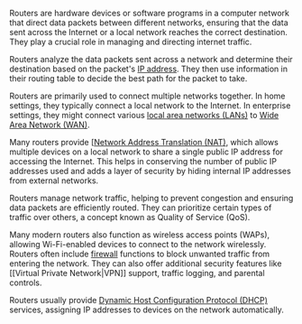 Routers are hardware devices or software programs in a computer network that direct data packets between different networks, ensuring that the data sent across the Internet or a local network reaches the correct destination. They play a crucial role in managing and directing internet traffic.

Routers analyze the data packets sent across a network and determine their destination based on the packet's [IP address](../networking/ipa.md). They then use information in their routing table to decide the best path for the packet to take.

Routers are primarily used to connect multiple networks together. In home settings, they typically connect a local network to the Internet. In enterprise settings, they might connect various [local area networks (LANs)](../networking/lans.md) to [Wide Area Network (WAN)](../networking/wans.md).

Many routers provide [[Network Address Translation (NAT)](../networking/nat.md), which allows multiple devices on a local network to share a single public IP address for accessing the Internet. This helps in conserving the number of public IP addresses used and adds a layer of security by hiding internal IP addresses from external networks.

Routers manage network traffic, helping to prevent congestion and ensuring data packets are efficiently routed. They can prioritize certain types of traffic over others, a concept known as Quality of Service (QoS).

Many modern routers also function as wireless access points (WAPs), allowing Wi-Fi-enabled devices to connect to the network wirelessly. Routers often include [firewall](../security/firewall.md) functions to block unwanted traffic from entering the network. They can also offer additional security features like [[Virtual Private Network|VPN]] support, traffic logging, and parental controls.

Routers usually provide [Dynamic Host Configuration Protocol (DHCP)](../networking/dhcp.md) services, assigning IP addresses to devices on the network automatically.
